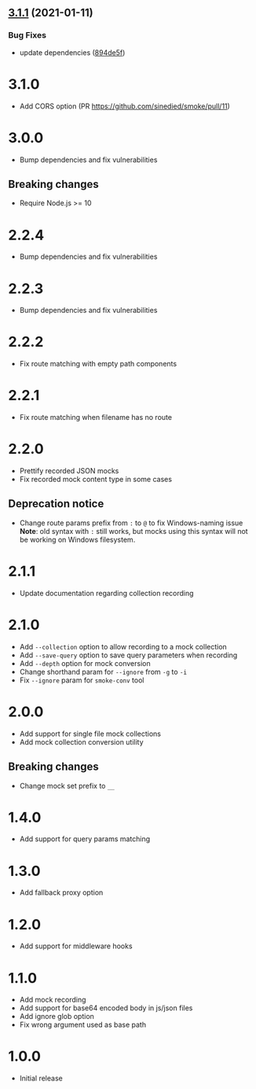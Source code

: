 ## [3.1.1](https://github.com/sinedied/smoke/compare/3.1.0...3.1.1) (2021-01-11)


### Bug Fixes

* update dependencies ([894de5f](https://github.com/sinedied/smoke/commit/894de5f1868d9a691f791f7d5b4684eaa277700c))

# 3.1.0
- Add CORS option (PR https://github.com/sinedied/smoke/pull/11)

# 3.0.0
- Bump dependencies and fix vulnerabilities

## Breaking changes
- Require Node.js >= 10

# 2.2.4
- Bump dependencies and fix vulnerabilities

# 2.2.3
- Bump dependencies and fix vulnerabilities

# 2.2.2
- Fix route matching with empty path components

# 2.2.1
- Fix route matching when filename has no route

# 2.2.0
- Prettify recorded JSON mocks
- Fix recorded mock content type in some cases

## Deprecation notice
- Change route params prefix from `:` to `@` to fix Windows-naming issue
  **Note**: old syntax with `:` still works, but mocks using this syntax will
  not be working on Windows filesystem.

# 2.1.1
- Update documentation regarding collection recording

# 2.1.0
- Add `--collection` option to allow recording to a mock collection
- Add `--save-query` option to save query parameters when recording
- Add `--depth` option for mock conversion
- Change shorthand param for `--ignore` from `-g` to `-i`
- Fix `--ignore` param for `smoke-conv` tool

# 2.0.0
- Add support for single file mock collections
- Add mock collection conversion utility

## Breaking changes
- Change mock set prefix to `__`

# 1.4.0
- Add support for query params matching

# 1.3.0
- Add fallback proxy option

# 1.2.0
- Add support for middleware hooks

# 1.1.0
- Add mock recording
- Add support for base64 encoded body in js/json files
- Add ignore glob option
- Fix wrong argument used as base path

# 1.0.0
- Initial release
